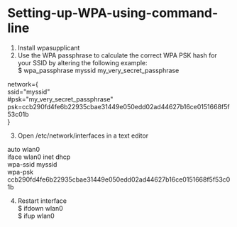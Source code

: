 # Setting-up-WPA-using-command-line

1) Install wpasupplicant <br>
2) Use the WPA passphrase to calculate the correct WPA PSK hash for your SSID by altering the following example:<br>
 $ wpa_passphrase myssid my_very_secret_passphrase<br>

  network={<br>
          ssid="myssid"<br>
          #psk="my_very_secret_passphrase"<br>
          psk=ccb290fd4fe6b22935cbae31449e050edd02ad44627b16ce0151668f5f53c01b<br>
  }<br>

3) Open /etc/network/interfaces in a text editor <br>

  auto wlan0<br>
  iface wlan0 inet dhcp<br>
          wpa-ssid myssid<br>
          wpa-psk ccb290fd4fe6b22935cbae31449e050edd02ad44627b16ce0151668f5f53c01b<br>
          
 4) Restart interface<br>
    $ ifdown wlan0<br>
    $ ifup wlan0<br>
